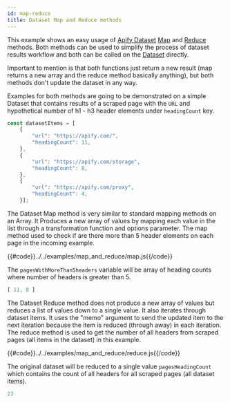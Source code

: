 ```yaml
---
id: map-reduce
title: Dataset Map and Reduce methods
---
```


This example shows an easy usage of [Apify Dataset](https://docs.apify.com/storage/dataset) [Map](https://sdk.apify.com/docs/api/dataset#map) and
[Reduce](https://sdk.apify.com/docs/api/dataset#reduce) methods. Both methods can be used to simplify the process of
dataset results workflow and both can be called on the [Dataset](https://sdk.apify.com/docs/api/dataset) directly.

Important to mention is that both functions just return a new result
 (map returns a new array and the reduce method basically anything),
but both methods don't update the dataset in any way.

Examples for both methods are going to be demonstrated on a simple Dataset that contains results of a
scraped page with the `URL` and hypothetical number of h1 - h3 header elements under `headingCount` key.

```javascript
const datasetItems = [
    {
        "url": "https://apify.com/",
        "headingCount": 11,
    },
    {
        "url": "https://apify.com/storage",
        "headingCount": 8,
    },
    {
        "url": "https://apify.com/proxy",
        "headingCount": 4,
    }];
```

The Dataset Map method is very similar to standard mapping methods on an Array.
It Produces a new array of values by mapping each value in the list through a transformation function
 and options parameter.
The map method used to check if are there more than 5 header elements on each page in the incoming example.

{{#code}}../../examples/map_and_reduce/map.js{{/code}}

The `pagesWithMoreThan5headers` variable will be array of heading counts where number of headers is greater than 5.

```javascript
[ 11, 8 ]
```

The Dataset Reduce method does not produce a new array of values but reduces a list of values down to a single value.
It also iterates through dataset items. It uses the "memo" argument to send the updated item to the next iteration
because the item is reduced (through away) in each iteration.
The reduce method is used to get the number of all headers from scraped pages (all items in the dataset) in this example.

{{#code}}../../examples/map_and_reduce/reduce.js{{/code}}

The original dataset will be reduced to a single value `pagesHeadingCount` which contains
the count of all headers  for all scraped pages (all dataset items).

```javascript
23
```
